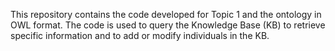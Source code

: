 This repository contains the code developed for Topic 1 and the ontology in OWL format.
The code is used to query the Knowledge Base (KB) to retrieve specific information and to add or modify individuals in the KB.
